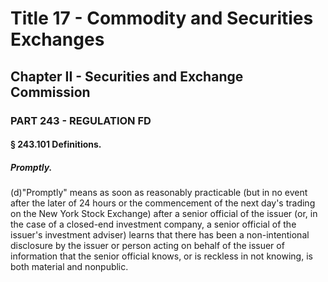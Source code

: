 
# Title 17 - Commodity and Securities Exchanges
## Chapter II - Securities and Exchange Commission
### PART 243 - REGULATION FD
#### § 243.101 Definitions.
##### Promptly.

(d)"Promptly" means as soon as reasonably practicable (but in no event after the later of 24 hours or the commencement of the next day's trading on the New York Stock Exchange) after a senior official of the issuer (or, in the case of a closed-end investment company, a senior official of the issuer's investment adviser) learns that there has been a non-intentional disclosure by the issuer or person acting on behalf of the issuer of information that the senior official knows, or is reckless in not knowing, is both material and nonpublic.

